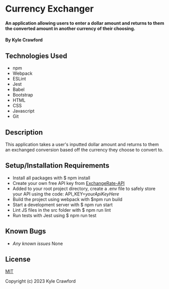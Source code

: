 # Currency Exchanger

#### An application allowing users to enter a dollar amount and returns to them the converted amount in another currency of their choosing.

#### By Kyle Crawford

## Technologies Used

* npm
* Webpack
* ESLint
* Jest
* Babel
* Bootstrap
* HTML
* CSS
* Javascript
* Git

## Description

This application takes a user's inputted dollar amount and returns to them an exchanged conversion based off the currency they choose to convert to.

## Setup/Installation Requirements

* Install all packages with $ npm install
* Create your own free API key from [ExchangeRate-API](https://www.exchangerate-api.com/)
* Added to your root project directory, create a .env file to safely store your API using the code: API_KEY=*yourApiKeyHere*
* Build the project using webpack with $npm run build
* Start a development server with $ npm run start
* Lint JS files in the src folder with $ npm run lint
* Run tests with Jest using $ npm run test

## Known Bugs

* _Any known issues_
None

## License
[MIT](https://opensource.org/license/mit/)

Copyright (c) 2023 Kyle Crawford